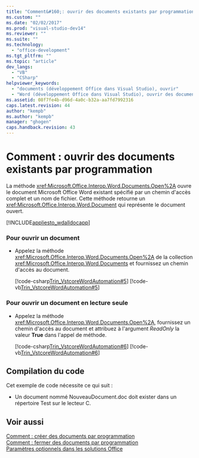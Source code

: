 ```yaml
---
title: "Comment&#160;: ouvrir des documents existants par programmation | Microsoft Docs"
ms.custom: ""
ms.date: "02/02/2017"
ms.prod: "visual-studio-dev14"
ms.reviewer: ""
ms.suite: ""
ms.technology: 
  - "office-development"
ms.tgt_pltfrm: ""
ms.topic: "article"
dev_langs: 
  - "VB"
  - "CSharp"
helpviewer_keywords: 
  - "documents (développement Office dans Visual Studio), ouvrir"
  - "Word (développement Office dans Visual Studio), ouvrir des documents"
ms.assetid: 08f7fe4b-d96d-4a0c-b32a-aa7fd7992316
caps.latest.revision: 44
author: "kempb"
ms.author: "kempb"
manager: "ghogen"
caps.handback.revision: 43
---
```

# Comment&#160;: ouvrir des documents existants par programmation
  La méthode <xref:Microsoft.Office.Interop.Word.Documents.Open%2A> ouvre le document Microsoft Office Word existant spécifié par un chemin d'accès complet et un nom de fichier.  Cette méthode retourne un <xref:Microsoft.Office.Interop.Word.Document> qui représente le document ouvert.  
  
 [!INCLUDE[appliesto_wdalldocapp](../vsto/includes/appliesto-wdalldocapp-md.md)]  
  
### Pour ouvrir un document  
  
-   Appelez la méthode <xref:Microsoft.Office.Interop.Word.Documents.Open%2A> de la collection <xref:Microsoft.Office.Interop.Word.Documents> et fournissez un chemin d'accès au document.  
  
     [!code-csharp[Trin_VstcoreWordAutomation#5](../snippets/csharp/VS_Snippets_OfficeSP/Trin_VstcoreWordAutomation/CS/ThisDocument.cs#5)]
     [!code-vb[Trin_VstcoreWordAutomation#5](../snippets/visualbasic/VS_Snippets_OfficeSP/Trin_VstcoreWordAutomation/VB/ThisDocument.vb#5)]  
  
### Pour ouvrir un document en lecture seule  
  
-   Appelez la méthode <xref:Microsoft.Office.Interop.Word.Documents.Open%2A>, fournissez un chemin d'accès au document et attribuez à l'argument *ReadOnly* la valeur **True** dans l'appel de méthode.  
  
     [!code-csharp[Trin_VstcoreWordAutomation#6](../snippets/csharp/VS_Snippets_OfficeSP/Trin_VstcoreWordAutomation/CS/ThisDocument.cs#6)]
     [!code-vb[Trin_VstcoreWordAutomation#6](../snippets/visualbasic/VS_Snippets_OfficeSP/Trin_VstcoreWordAutomation/VB/ThisDocument.vb#6)]  
  
## Compilation du code  
 Cet exemple de code nécessite ce qui suit :  
  
-   Un document nommé NouveauDocument.doc doit exister dans un répertoire Test sur le lecteur C.  
  
## Voir aussi  
 [Comment : créer des documents par programmation](../vsto/how-to-programmatically-create-new-documents.md)   
 [Comment : fermer des documents par programmation](../vsto/how-to-programmatically-close-documents.md)   
 [Paramètres optionnels dans les solutions Office](../vsto/optional-parameters-in-office-solutions.md)  
  
  